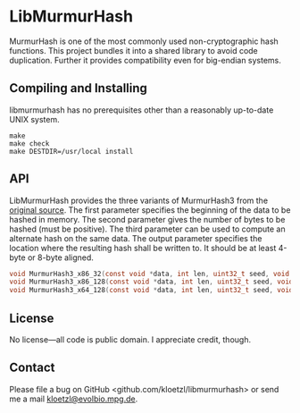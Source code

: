 # LibMurmurHash

MurmurHash is one of the most commonly used non-cryptographic hash functions. This project bundles it into a shared library to avoid code duplication. Further it provides compatibility even for big-endian systems.

## Compiling and Installing

libmurmurhash has no prerequisites other than a reasonably up-to-date UNIX system.

    make
    make check
    make DESTDIR=/usr/local install

## API

LibMurmurHash provides the three variants of MurmurHash3 from the [original source](https://github.com/aappleby/smhasher). The first parameter specifies the beginning of the data to be hashed in memory. The second parameter gives the number of bytes to be hashed (must be positive). The third parameter can be used to compute an alternate hash on the same data. The output parameter specifies the location where the resulting hash shall be written to. It should be at least 4-byte or 8-byte aligned.

```C
void MurmurHash3_x86_32(const void *data, int len, uint32_t seed, void *out);
void MurmurHash3_x86_128(const void *data, int len, uint32_t seed, void *out);
void MurmurHash3_x64_128(const void *data, int len, uint32_t seed, void *out);
```

## License

No license—all code is public domain. I appreciate credit, though.

## Contact

Please file a bug on GitHub <github.com/kloetzl/libmurmurhash> or send me a mail <kloetzl@evolbio.mpg.de>.
